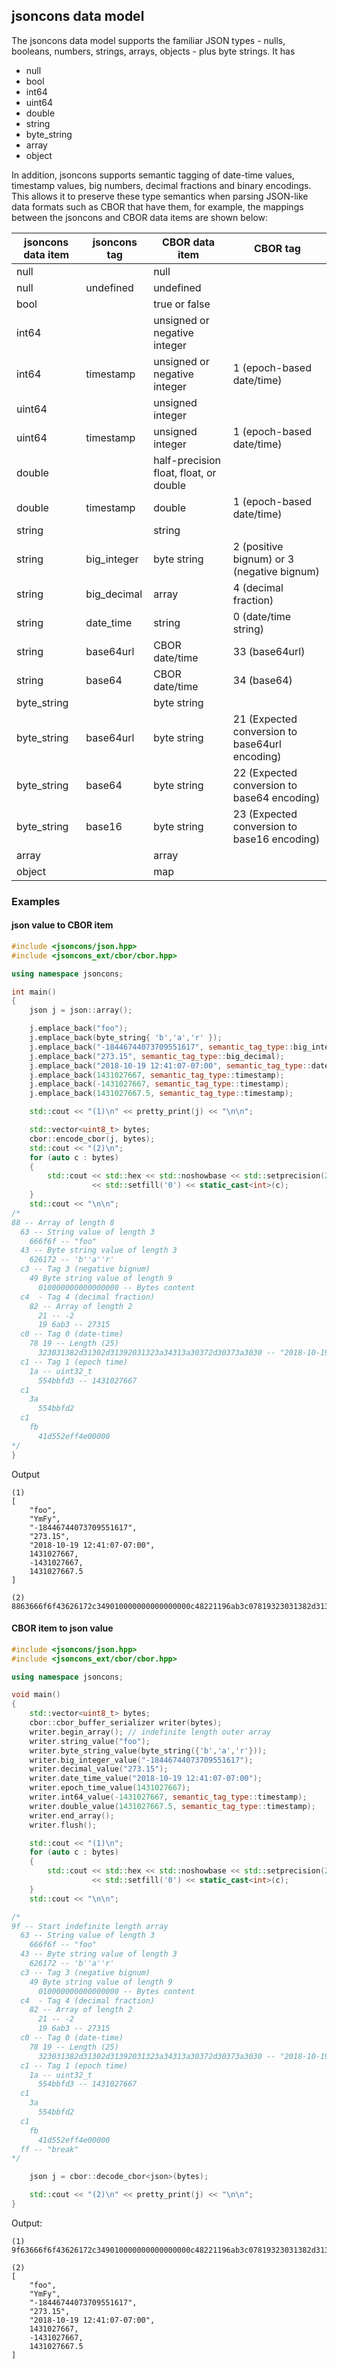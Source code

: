 ## jsoncons data model

The jsoncons data model supports the familiar JSON types - nulls,
booleans, numbers, strings, arrays, objects - plus byte strings. It has

- null
- bool
- int64
- uint64
- double
- string
- byte_string
- array
- object

In addition, jsoncons supports semantic tagging of date-time values, timestamp values, big numbers, 
decimal fractions and binary encodings. This allows it to preserve these type semantics when parsing 
JSON-like data formats such as CBOR that have them, for example, the mappings between the jsoncons
and CBOR data items are shown below:

jsoncons data item|jsoncons tag|CBOR data item|CBOR tag
--------------|------------------|---------------|--------
null          |                  | null |&#160;
null          | undefined        | undefined |&#160;
bool          |                  | true or false |&#160;
int64         |                  | unsigned or negative integer |&#160;
int64         | timestamp        | unsigned or negative integer | 1 (epoch-based date/time)
uint64        |                  | unsigned integer |&#160;
uint64        | timestamp        | unsigned integer | 1 (epoch-based date/time)
double        |                  | half-precision float, float, or double |&#160;
double        | timestamp        | double | 1 (epoch-based date/time)
string        |                  | string |&#160;
string        | big_integer      | byte string | 2 (positive bignum) or 3 (negative bignum)  
string        | big_decimal      | array | 4 (decimal fraction)
string        | date_time        | string | 0 (date/time string) 
string        | base64url        | CBOR date/time | 33 (base64url)
string        | base64           | CBOR date/time | 34 (base64)
byte_string   |                  | byte string |&#160;
byte_string   | base64url        | byte string | 21 (Expected conversion to base64url encoding)
byte_string   | base64           | byte string | 22 (Expected conversion to base64 encoding)
byte_string   | base16           | byte string | 23 (Expected conversion to base16 encoding)
array         |                  | array |&#160;
object        |                  | map |&#160;

### Examples

#### json value to CBOR item

```c++
#include <jsoncons/json.hpp>
#include <jsoncons_ext/cbor/cbor.hpp>

using namespace jsoncons;

int main()
{
    json j = json::array();

    j.emplace_back("foo");
    j.emplace_back(byte_string{ 'b','a','r' });
    j.emplace_back("-18446744073709551617", semantic_tag_type::big_integer);
    j.emplace_back("273.15", semantic_tag_type::big_decimal);
    j.emplace_back("2018-10-19 12:41:07-07:00", semantic_tag_type::date_time);
    j.emplace_back(1431027667, semantic_tag_type::timestamp);
    j.emplace_back(-1431027667, semantic_tag_type::timestamp);
    j.emplace_back(1431027667.5, semantic_tag_type::timestamp);

    std::cout << "(1)\n" << pretty_print(j) << "\n\n";

    std::vector<uint8_t> bytes;
    cbor::encode_cbor(j, bytes);
    std::cout << "(2)\n";
    for (auto c : bytes)
    {
        std::cout << std::hex << std::noshowbase << std::setprecision(2) << std::setw(2)
                  << std::setfill('0') << static_cast<int>(c);
    }
    std::cout << "\n\n";
/*
88 -- Array of length 8
  63 -- String value of length 3 
    666f6f -- "foo"
  43 -- Byte string value of length 3
    626172 -- 'b''a''r'
  c3 -- Tag 3 (negative bignum)
    49 Byte string value of length 9
      010000000000000000 -- Bytes content
  c4  - Tag 4 (decimal fraction)
    82 -- Array of length 2
      21 -- -2
      19 6ab3 -- 27315
  c0 -- Tag 0 (date-time)
    78 19 -- Length (25)
      323031382d31302d31392031323a34313a30372d30373a3030 -- "2018-10-19 12:41:07-07:00"
  c1 -- Tag 1 (epoch time)
    1a -- uint32_t
      554bbfd3 -- 1431027667 
  c1
    3a
      554bbfd2
  c1
    fb
      41d552eff4e00000
*/
}
```
Output
```
(1)
[
    "foo",
    "YmFy",
    "-18446744073709551617",
    "273.15",
    "2018-10-19 12:41:07-07:00",
    1431027667,
    -1431027667,
    1431027667.5
]

(2)
8863666f6f43626172c349010000000000000000c48221196ab3c07819323031382d31302d31392031323a34313a30372d30373a3030c11a554bbfd3c13a554bbfd2c1fb41d552eff4e00000
```

#### CBOR item to json value

```c++
#include <jsoncons/json.hpp>
#include <jsoncons_ext/cbor/cbor.hpp>

using namespace jsoncons;

void main()
{
    std::vector<uint8_t> bytes;
    cbor::cbor_buffer_serializer writer(bytes);
    writer.begin_array(); // indefinite length outer array
    writer.string_value("foo");
    writer.byte_string_value(byte_string({'b','a','r'}));
    writer.big_integer_value("-18446744073709551617");
    writer.decimal_value("273.15");
    writer.date_time_value("2018-10-19 12:41:07-07:00");
    writer.epoch_time_value(1431027667);
    writer.int64_value(-1431027667, semantic_tag_type::timestamp);
    writer.double_value(1431027667.5, semantic_tag_type::timestamp);
    writer.end_array();
    writer.flush();

    std::cout << "(1)\n";
    for (auto c : bytes)
    {
        std::cout << std::hex << std::noshowbase << std::setprecision(2) << std::setw(2)
                  << std::setfill('0') << static_cast<int>(c);
    }
    std::cout << "\n\n";

/*
9f -- Start indefinite length array 
  63 -- String value of length 3 
    666f6f -- "foo"
  43 -- Byte string value of length 3
    626172 -- 'b''a''r'
  c3 -- Tag 3 (negative bignum)
    49 Byte string value of length 9
      010000000000000000 -- Bytes content
  c4  - Tag 4 (decimal fraction)
    82 -- Array of length 2
      21 -- -2
      19 6ab3 -- 27315
  c0 -- Tag 0 (date-time)
    78 19 -- Length (25)
      323031382d31302d31392031323a34313a30372d30373a3030 -- "2018-10-19 12:41:07-07:00"
  c1 -- Tag 1 (epoch time)
    1a -- uint32_t
      554bbfd3 -- 1431027667 
  c1
    3a
      554bbfd2
  c1
    fb
      41d552eff4e00000
  ff -- "break" 
*/

    json j = cbor::decode_cbor<json>(bytes);

    std::cout << "(2)\n" << pretty_print(j) << "\n\n";
}
```
Output:
```
(1)
9f63666f6f43626172c349010000000000000000c48221196ab3c07819323031382d31302d31392031323a34313a30372d30373a3030c11a554bbfd3c13a554bbfd2c1fb41d552eff4e00000ff

(2)
[
    "foo",
    "YmFy",
    "-18446744073709551617",
    "273.15",
    "2018-10-19 12:41:07-07:00",
    1431027667,
    -1431027667,
    1431027667.5
]
```

